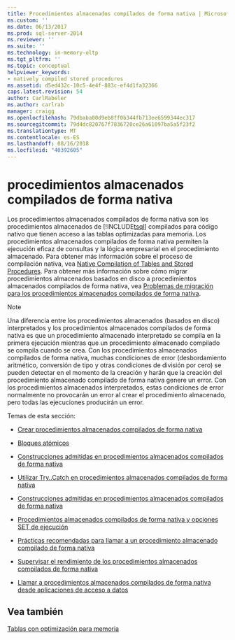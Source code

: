 ```yaml
---
title: Procedimientos almacenados compilados de forma nativa | Microsoft Docs
ms.custom: ''
ms.date: 06/13/2017
ms.prod: sql-server-2014
ms.reviewer: ''
ms.suite: ''
ms.technology: in-memory-oltp
ms.tgt_pltfrm: ''
ms.topic: conceptual
helpviewer_keywords:
- natively compiled stored procedures
ms.assetid: d5ed432c-10c5-4e4f-883c-ef4d1fa32366
caps.latest.revision: 54
author: CarlRabeler
ms.author: carlrab
manager: craigg
ms.openlocfilehash: 79dbaba00d9eb8ff0b344fb713ee6599344ec317
ms.sourcegitcommit: 79d4dc820767f7836720ce26a61097ba5a5f23f2
ms.translationtype: MT
ms.contentlocale: es-ES
ms.lasthandoff: 08/16/2018
ms.locfileid: "40392605"
---
```

# <a name="natively-compiled-stored-procedures"></a>procedimientos almacenados compilados de forma nativa
  Los procedimientos almacenados compilados de forma nativa son los procedimientos almacenados de [!INCLUDE[tsql](../../includes/tsql-md.md)] compilados para código nativo que tienen acceso a las tablas optimizadas para memoria. Los procedimientos almacenados compilados de forma nativa permiten la ejecución eficaz de consultas y la lógica empresarial en el procedimiento almacenado. Para obtener más información sobre el proceso de compilación nativa, vea [Native Compilation of Tables and Stored Procedures](native-compilation-of-tables-and-stored-procedures.md). Para obtener más información sobre cómo migrar procedimientos almacenados basados en disco a procedimientos almacenados compilados de forma nativa, vea [Problemas de migración para los procedimientos almacenados compilados de forma nativa](migration-issues-for-natively-compiled-stored-procedures.md).  
  
> [!NOTE]  
>  Una diferencia entre los procedimientos almacenados (basados en disco) interpretados y los procedimientos almacenados compilados de forma nativa es que un procedimiento almacenado interpretado se compila en la primera ejecución mientras que un procedimiento almacenado compilado se compila cuando se crea. Con los procedimientos almacenados compilados de forma nativa, muchas condiciones de error (desbordamiento aritmético, conversión de tipo y otras condiciones de división por cero) se pueden detectar en el momento de la creación y harán que la creación del procedimiento almacenado compilado de forma nativa genere un error. Con los procedimientos almacenados interpretados, estas condiciones de error normalmente no provocarán un error al crear el procedimiento almacenado, pero todas las ejecuciones producirán un error.  
  
 Temas de esta sección:  
  
-   [Crear procedimientos almacenados compilados de forma nativa](creating-natively-compiled-stored-procedures.md)  
  
-   [Bloques atómicos](atomic-blocks-in-native-procedures.md)  
  
-   [Construcciones admitidas en procedimientos almacenados compilados de forma nativa](supported-features-for-natively-compiled-t-sql-modules.md)  
  
-   [Utilizar Try..Catch en procedimientos almacenados compilados de forma nativa](../../database-engine/using-try-catch-in-natively-compiled-stored-procedures.md)  
  
-   [Construcciones admitidas en procedimientos almacenados compilados de forma nativa](supported-ddl-for-natively-compiled-t-sql-modules.md)  
  
-   [Procedimientos almacenados compilados de forma nativa y opciones SET de ejecución](natively-compiled-stored-procedures-and-execution-set-options.md)  
  
-   [Prácticas recomendadas para llamar a un procedimiento almacenado compilado de forma nativa](best-practices-for-calling-natively-compiled-stored-procedures.md)  
  
-   [Supervisar el rendimiento de los procedimientos almacenados compilados de forma nativa](monitoring-performance-of-natively-compiled-stored-procedures.md)  
  
-   [Llamar a procedimientos almacenados compilados de forma nativa desde aplicaciones de acceso a datos](calling-natively-compiled-stored-procedures-from-data-access-applications.md)  
  
## <a name="see-also"></a>Vea también  
 [Tablas con optimización para memoria](memory-optimized-tables.md)  
  
  

